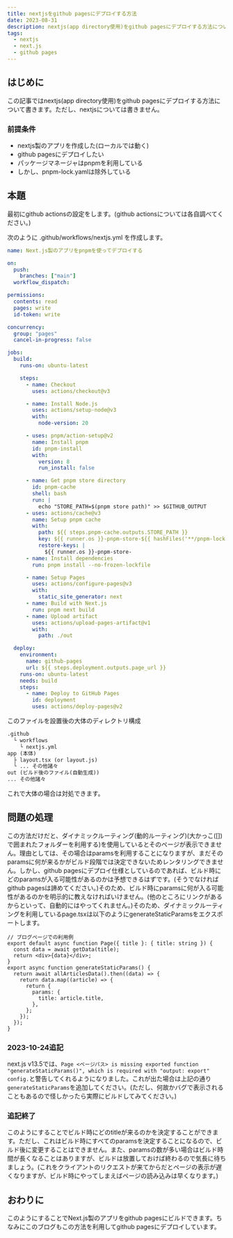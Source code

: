 ```yaml
---
title: nextjsをgithub pagesにデプロイする方法
date: 2023-08-31
description: nextjs(app directory使用)をgithub pagesにデプロイする方法について
tags:
  - nextjs
  - next.js
  - github pages
---
```


## はじめに

この記事ではnextjs(app directory使用)をgithub pagesにデプロイする方法について書きます。ただし、nextjsについては書きません。

### 前提条件

- nextjs製のアプリを作成した(ローカルでは動く)
- github pagesにデプロイしたい
- パッケージマネージャはpnpmを利用している
- しかし、pnpm-lock.yamlは除外している

## 本題

最初にgithub actionsの設定をします。(github actionsについては各自調べてください。)

次のように .github/workflows/nextjs.yml を作成します。

```yml
name: Next.js製のアプリをpnpmを使ってデプロイする

on:
  push:
    branches: ["main"]
  workflow_dispatch:

permissions:
  contents: read
  pages: write
  id-token: write

concurrency:
  group: "pages"
  cancel-in-progress: false

jobs:
  build:
    runs-on: ubuntu-latest

    steps:
      - name: Checkout
        uses: actions/checkout@v3

      - name: Install Node.js
        uses: actions/setup-node@v3
        with:
          node-version: 20

      - uses: pnpm/action-setup@v2
        name: Install pnpm
        id: pnpm-install
        with:
          version: 8
          run_install: false

      - name: Get pnpm store directory
        id: pnpm-cache
        shell: bash
        run: |
          echo "STORE_PATH=$(pnpm store path)" >> $GITHUB_OUTPUT
      - uses: actions/cache@v3
        name: Setup pnpm cache
        with:
          path: ${{ steps.pnpm-cache.outputs.STORE_PATH }}
          key: ${{ runner.os }}-pnpm-store-${{ hashFiles('**/pnpm-lock.yaml') }}
          restore-keys: |
            ${{ runner.os }}-pnpm-store-
      - name: Install dependencies
        run: pnpm install --no-frozen-lockfile

      - name: Setup Pages
        uses: actions/configure-pages@v3
        with:
          static_site_generator: next
      - name: Build with Next.js
        run: pnpm next build
      - name: Upload artifact
        uses: actions/upload-pages-artifact@v1
        with:
          path: ./out

  deploy:
    environment:
      name: github-pages
      url: ${{ steps.deployment.outputs.page_url }}
    runs-on: ubuntu-latest
    needs: build
    steps:
      - name: Deploy to GitHub Pages
        id: deployment
        uses: actions/deploy-pages@v2
```

このファイルを設置後の大体のディレクトリ構成

```txt
.github
  └ workflows
    └ nextjs.yml
app (本体)
  ├ layout.tsx (or layout.js)
  └ ... その他諸々
out (ビルド後のファイル(自動生成))
... その他諸々
```

これで大体の場合は対処できます。

## 問題の処理

この方法だけだと、ダイナミックルーティング(動的ルーティング)(大かっこ(\[])で囲まれたフォルダーを利用する)を使用しているとそのページが表示できません。理由としては、その場合はparamsを利用することになりますが、まだそのparamsに何が来るかがビルド段階では決定できないためレンタリングできません。しかし、github pagesにデプロイ仕様としているのであれば、ビルド時にどのparamsが入る可能性があるのかは予想できるはずです。(そうでなければgithub pagesは諦めてください。)そのため、ビルド時にparamsに何が入る可能性があるのかを明示的に教えなければいけません。(他のところにリンクがあるからといって、自動的にはやってくれません。)そのため、ダイナミックルーティングを利用しているpage.tsxは以下のようにgenerateStaticParamsをエクスポートします。

```tsx
// ブログページでの利用例
export default async function Page({ title }: { title: string }) {
  const data = await getData(title);
  return <div>{data}</div>;
}
export async function generateStaticParams() {
  return await allArticlesData().then((data) => {
    return data.map((article) => {
      return {
        params: {
          title: article.title,
        },
      };
    });
  });
}
```

### 2023-10-24追記

next.js v13.5では、`Page <ページパス> is missing exported function "generateStaticParams()", which is required with "output: export" config.`と警告してくれるようになりました。これが出た場合は上記の通り`generateStaticParams`を追加してください。(ただし、何故かバグで表示されることもあるので怪しかったら実際にビルドしてみてください。)

### 追記終了

このようにすることでビルド時にどのtitleが来るのかを決定することができます。ただし、これはビルド時にすべてのparamsを決定することになるので、ビルド後に変更することはできません。また、paramsの数が多い場合はビルド時間が長くなることはありますが、ビルドは放置しておけば終わるので気長に待ちましょう。(これをクライアントのリクエストが来てからだとページの表示が遅くなりますが、ビルド時にやってしまえばページの読み込みは早くなります。)

## おわりに

このようにすることでNext.js製のアプリをgithub pagesにビルドできます。ちなみにこのブログもこの方法を利用してgithub pagesにデプロイしています。
